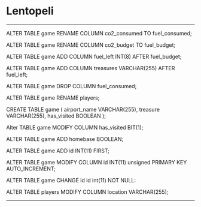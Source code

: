 # Lentopeli

--------------------------------------------------------------------
ALTER TABLE game RENAME COLUMN co2_consumed TO fuel_consumed;

ALTER TABLE game RENAME COLUMN co2_budget TO fuel_budget;

ALTER TABLE game ADD COLUMN fuel_left INT(8) AFTER fuel_budget;

ALTER TABLE game ADD COLUMN treasures VARCHAR(255) AFTER fuel_left;

ALTER TABLE game DROP COLUMN fuel_consumed;

ALTER TABLE game RENAME players;

CREATE TABLE game (
    airport_name VARCHAR(255),
    treasure VARCHAR(255),
    has_visited BOOLEAN
);

Alter TABLE game MODIFY COLUMN has_visited BIT(1);

ALTER TABLE game ADD homebase BOOLEAN;

ALTER TABLE game ADD id INT(11) FIRST; 

ALTER TABLE game MODIFY COLUMN id INT(11) unsigned PRIMARY KEY AUTO_INCREMENT;

ALTER TABLE game CHANGE id id int(11) NOT NULL:

ALTER TABLE players MODIFY COLUMN location VARCHAR(255);

--------------------------------------------------------------------